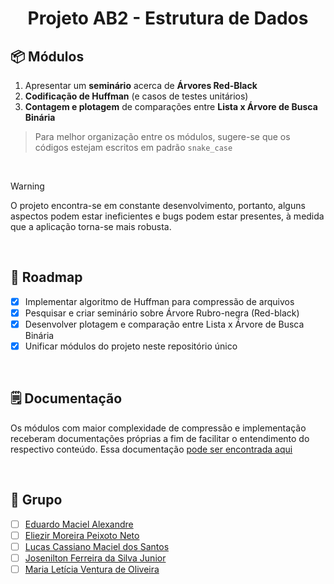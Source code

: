 <h1 align="center">
    Projeto AB2 - Estrutura de Dados
</h1>

<!-- <picture>
  <source media="(prefers-color-scheme: dark)" srcset="/.github/cover.png">
  <source media="(prefers-color-scheme: light)" srcset="/.github/cover_light.png">
  <img alt="Main project cover" src="/.github/cover_light.png">
</picture> -->

## 📦 Módulos

1.  Apresentar um **seminário** acerca de **Árvores Red-Black**
2.  **Codificação de Huffman** (e casos de testes unitários)
3.  **Contagem e plotagem** de comparações entre **Lista x Árvore de Busca Binária**

> Para melhor organização entre os módulos, sugere-se que os códigos estejam escritos em padrão `snake_case`

<br />

> [!WARNING]
> O projeto encontra-se em constante desenvolvimento, portanto, alguns aspectos podem estar ineficientes e bugs podem estar presentes, à medida que a aplicação torna-se mais robusta.

<br />

## 🚧 Roadmap

- [x] Implementar algoritmo de Huffman para compressão de arquivos
- [x] Pesquisar e criar seminário sobre Árvore Rubro-negra (Red-black)
- [x] Desenvolver plotagem e comparação entre Lista x Árvore de Busca Binária
- [x] Unificar módulos do projeto neste repositório único

<br />

## 🗒️ Documentação
Os módulos com maior complexidade de compressão e implementação receberam documentações próprias a fim de facilitar o entendimento do respectivo conteúdo.
Essa documentação [pode ser encontrada aqui](https://github.com/theduardomaciel/projeto-ed/docs)

<br />

## 👥 Grupo

- [ ] [Eduardo Maciel Alexandre](https://github.com/theduardomaciel)
- [ ] [Eliezir Moreira Peixoto Neto](https://github.com/eliezir)
- [ ] [Lucas Cassiano Maciel dos Santos](https://github.com/lucas7maciel)
- [ ] [Josenilton Ferreira da Silva Junior](https://github.com/914joseph)
- [ ] [Maria Letícia Ventura de Oliveira](https://github.com/letsventura)
